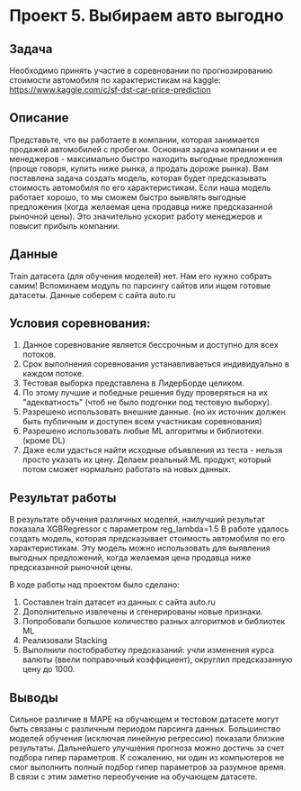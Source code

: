 # Проект 5. Выбираем авто выгодно

## Задача
Необходимо принять участие в соревновании по прогнозированию стоимости автомобиля по характеристикам на kaggle: https://www.kaggle.com/c/sf-dst-car-price-prediction

## Описание
Представьте, что вы работаете в компании, которая занимается продажей автомобилей с пробегом. Основная задача компании и ее менеджеров - максимально быстро находить выгодные предложения (проще говоря, купить ниже рынка, а продать дороже рынка).
Вам поставлена задача создать модель, которая будет предсказывать стоимость автомобиля по его характеристикам. 
Если наша модель работает хорошо, то мы сможем быстро выявлять выгодные предложения (когда желаемая цена продавца ниже предсказанной рыночной цены). Это значительно ускорит работу менеджеров и повысит прибыль компании.

## Данные
Train датасета (для обучения моделей) нет. Нам его нужно собрать самим! Вспоминаем модуль по парсингу сайтов или ищем готовые датасеты. Данные соберем с сайта auto.ru

## Условия соревнования:
1. Данное соревнование является бессрочным и доступно для всех потоков.
2. Срок выполнения соревнования устанавливаеться индивидуально в каждом потоке.
3. Тестовая выборка представлена в ЛидерБорде целиком.
4. По этому лучшие и победные решения буду проверяться на их "адекватность" (чтоб не было подгонки под тестовую выборку).
5. Разрешено использовать внешние данные. (но их источник должен быть публичным и доступен всем участникам соревнования)
6. Разрешено использовать любые ML алгоритмы и библиотеки. (кроме DL)
7. Даже если удасться найти исходные объявления из теста - нельзя просто указать их цену. Делаем реальный ML продукт, который потом сможет нормально работать на новых данных.

## Результат работы
В результате обучения различных моделей, наилучший результат показала XGBRegressor с параметром reg_lambda=1.5 В работе удалось создать модель, которая предсказывает стоимость автомобиля по его характеристикам. Эту модель можно использовать для выявления выгодных предложений, когда желаемая цена продавца ниже предсказанной рыночной цены.

В ходе работы над проектом было сделано:
1. Составлен train датасет из данных с сайта auto.ru
2. Дополнительно извлечены и сгенерированы новые признаки.
3. Попробовали большое количество разных алгоритмов и библиотек ML
4. Реализовали Stacking
5. Выполнили постобработку предсказаний: учли изменения курса валюты (ввели поправочный коэффициент), округлил предсказанную цену до 1000.

## Выводы
Сильное различие в MAPE на обучающем и тестовом датасете могут быть связаны с различным периодом парсинга данных. Большинство моделей обучения (исключая линейную регрессию) показали близкие результаты. Дальнейшего улучшения прогноза можно достичь за счет подбора гипер параметров. К сожалению, ни один из компьютеров не смог выполнить полный подбор гипер параметров за разумное время. В связи с этим заметно переобучение на обучающем датасете.